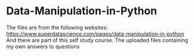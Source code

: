# Data-Manipulation-in-Python
The files are from the following websites: https://www.superdatascience.com/pages/data-manipulation-in-python And there are part of this self study course. The uploaded files containing my own answers to questions
